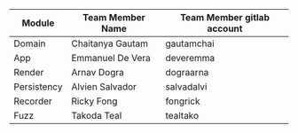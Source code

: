 | Module     | Team Member Name | Team Member gitlab account |
| ---------- | ---------------- | -------------------------- |
| Domain     | Chaitanya Gautam | gautamchai                 |
| App        | Emmanuel De Vera | deveremma                  |
| Render     | Arnav Dogra      | dograarna                  |
| Persistency| Alvien Salvador  | salvadalvi                 |
| Recorder   | Ricky Fong       | fongrick                   |
| Fuzz       | Takoda Teal      | tealtako                   |
